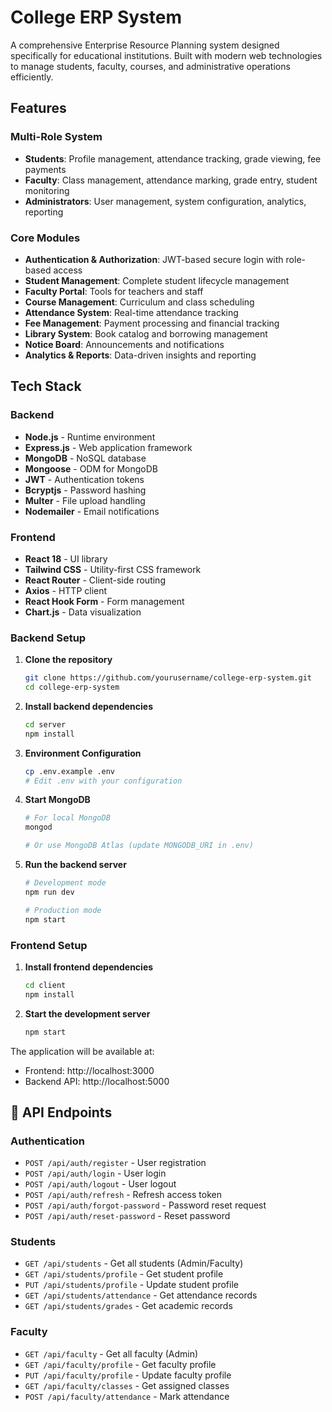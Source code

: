 # College ERP System

A comprehensive Enterprise Resource Planning system designed specifically for educational institutions. Built with modern web technologies to manage students, faculty, courses, and administrative operations efficiently.

##  Features

###  Multi-Role System
- **Students**: Profile management, attendance tracking, grade viewing, fee payments
- **Faculty**: Class management, attendance marking, grade entry, student monitoring
- **Administrators**: User management, system configuration, analytics, reporting

###  Core Modules
- **Authentication & Authorization**: JWT-based secure login with role-based access
- **Student Management**: Complete student lifecycle management
- **Faculty Portal**: Tools for teachers and staff
- **Course Management**: Curriculum and class scheduling
- **Attendance System**: Real-time attendance tracking
- **Fee Management**: Payment processing and financial tracking
- **Library System**: Book catalog and borrowing management
- **Notice Board**: Announcements and notifications
- **Analytics & Reports**: Data-driven insights and reporting

##  Tech Stack

### Backend
- **Node.js** - Runtime environment
- **Express.js** - Web application framework
- **MongoDB** - NoSQL database
- **Mongoose** - ODM for MongoDB
- **JWT** - Authentication tokens
- **Bcryptjs** - Password hashing
- **Multer** - File upload handling
- **Nodemailer** - Email notifications

### Frontend
- **React 18** - UI library
- **Tailwind CSS** - Utility-first CSS framework
- **React Router** - Client-side routing
- **Axios** - HTTP client
- **React Hook Form** - Form management
- **Chart.js** - Data visualization

### Backend Setup

1. **Clone the repository**
   ```bash
   git clone https://github.com/yourusername/college-erp-system.git
   cd college-erp-system
   ```

2. **Install backend dependencies**
   ```bash
   cd server
   npm install
   ```

3. **Environment Configuration**
   ```bash
   cp .env.example .env
   # Edit .env with your configuration
   ```

4. **Start MongoDB**
   ```bash
   # For local MongoDB
   mongod
   
   # Or use MongoDB Atlas (update MONGODB_URI in .env)
   ```

5. **Run the backend server**
   ```bash
   # Development mode
   npm run dev
   
   # Production mode
   npm start
   ```

### Frontend Setup

1. **Install frontend dependencies**
   ```bash
   cd client
   npm install
   ```

2. **Start the development server**
   ```bash
   npm start
   ```

The application will be available at:
- Frontend: http://localhost:3000
- Backend API: http://localhost:5000


## 🔑 API Endpoints

### Authentication
- `POST /api/auth/register` - User registration
- `POST /api/auth/login` - User login
- `POST /api/auth/logout` - User logout
- `POST /api/auth/refresh` - Refresh access token
- `POST /api/auth/forgot-password` - Password reset request
- `POST /api/auth/reset-password` - Reset password

### Students
- `GET /api/students` - Get all students (Admin/Faculty)
- `GET /api/students/profile` - Get student profile
- `PUT /api/students/profile` - Update student profile
- `GET /api/students/attendance` - Get attendance records
- `GET /api/students/grades` - Get academic records

### Faculty
- `GET /api/faculty` - Get all faculty (Admin)
- `GET /api/faculty/profile` - Get faculty profile
- `PUT /api/faculty/profile` - Update faculty profile
- `GET /api/faculty/classes` - Get assigned classes
- `POST /api/faculty/attendance` - Mark attendance
